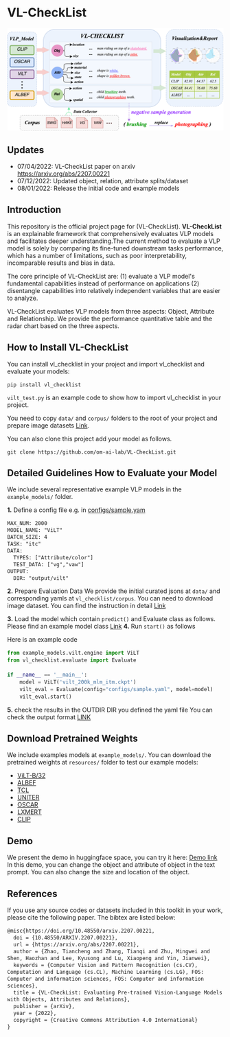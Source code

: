 # VL-CheckList 

<img src="docs/overview.png" width="800"> 

## Updates
- 07/04/2022: VL-CheckList paper on arxiv https://arxiv.org/abs/2207.00221
- 07/12/2022: Updated object, relation, attribute splits/dataset
- 08/01/2022: Release the initial code and example models

## Introduction
This repository is the official project page for (VL-CheckList). 
**VL-CheckList** is an explainable framework that comprehensively evaluates VLP models and facilitates deeper understanding.The current method to evaluate a VLP model is solely by comparing its fine-tuned downstream tasks performance, which has a number of limitations, such as poor interpretability, incomparable results and bias in data.


The core principle of VL-CheckList are: (1) evaluate a VLP model's fundamental capabilities instead of performance on applications (2) disentangle capabilities into relatively independent variables that are easier to analyze.

VL-CheckList evaluates VLP models from three aspects: Object, Attribute and Relationship. We provide the performance quantitative table and the radar chart based on the three aspects.

## How to Install VL-CheckList
You can install vl_checklist in your project and import vl_checklist and evaluate your models:
```
pip install vl_checklist
```
`vilt_test.py` is an example code to show how to import vl_checklist in your project. 

You need to copy `data/` and `corpus/` folders to the root of your project and prepare image datasets [Link](DATASETS.md). 

You can also clone this project add your model as follows. 
```
git clone https://github.com/om-ai-lab/VL-CheckList.git
```

## Detailed Guidelines How to Evaluate your Model
We include several representative example VLP models in the `example_models/` folder. 

**1.** Define a config file 
e.g. in [configs/sample.yam](./configs/sample.yaml)
```
MAX_NUM: 2000
MODEL_NAME: "ViLT"
BATCH_SIZE: 4
TASK: "itc"
DATA:
  TYPES: ["Attribute/color"]
  TEST_DATA: ["vg","vaw"]   
OUTPUT: 
  DIR: "output/vilt"
```
**2.** Prepare Evaluation Data
We provide the initial curated jsons at `data/` and corresponding yamls at `vl_checklist/corpus`. You can need to download image dataset. You can find the instruction in detail [Link](DATASETS.md)

**3.** Load the model which contain `predict()` and Evaluate class as follows.  Please find an example model class [Link](./example_models/vilt/engine.py)
**4.** Run `start()` as follows

Here is an example code
```python
from example_models.vilt.engine import ViLT
from vl_checklist.evaluate import Evaluate

if __name__ == '__main__':
    model = ViLT('vilt_200k_mlm_itm.ckpt')
    vilt_eval = Evaluate(config="configs/sample.yaml", model=model)
    vilt_eval.start()
```    

**5.**  check the results in the OUTDIR DIR you defined the yaml file
You can check the output format [LINK](OUTPUT.md)

## Download Pretrained Weights
We include examples models at `example_models/`. You can download the pretrained weights at `resources/` folder to test our example models:
- [ViLT-B/32](https://github.com/dandelin/ViLT/releases/download/200k/vilt_200k_mlm_itm.ckpt)
- [ALBEF](https://storage.googleapis.com/sfr-pcl-data-research/ALBEF/ALBEF.pth)
- [TCL](https://drive.google.com/file/d/1Cb1azBdcdbm0pRMFs-tupKxILTCXlB4O/view)
- [UNITER](https://github.com/ChenRocks/UNITER)
- [OSCAR](https://biglmdiag.blob.core.windows.net/vinvl/model_ckpts/image_captioning/pretrained_base.zip)
- [LXMERT](https://drive.google.com/drive/folders/1Gq1uLUk6NdD0CcJOptXjxE6ssY5XAuat?usp=sharing)
- [CLIP](https://github.com/openai/CLIP)

## Demo
We present the demo in huggingface space, you can try it here: [Demo link](https://huggingface.co/spaces/omlab/VL_checklist_demo)  
In this demo, you can change the object and attribute of object in the text prompt. You can also change the size and location of the object.

## References
If you use any source codes or datasets included in this toolkit in your work, please cite the following paper. The bibtex are listed below:
```
@misc{https://doi.org/10.48550/arxiv.2207.00221,
  doi = {10.48550/ARXIV.2207.00221}, 
  url = {https://arxiv.org/abs/2207.00221},
  author = {Zhao, Tiancheng and Zhang, Tianqi and Zhu, Mingwei and Shen, Haozhan and Lee, Kyusong and Lu, Xiaopeng and Yin, Jianwei},
  keywords = {Computer Vision and Pattern Recognition (cs.CV), Computation and Language (cs.CL), Machine Learning (cs.LG), FOS: Computer and information sciences, FOS: Computer and information sciences},
  title = {VL-CheckList: Evaluating Pre-trained Vision-Language Models with Objects, Attributes and Relations},
  publisher = {arXiv},
  year = {2022},
  copyright = {Creative Commons Attribution 4.0 International}
}
```
